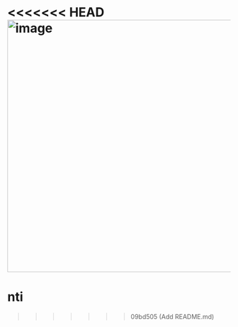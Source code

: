 <<<<<<< HEAD
<img width="1070" height="569" alt="image" src="https://github.com/user-attachments/assets/84fefe2f-5eba-4005-903a-f3d97f6f860b" />
=======
# nti
>>>>>>> 09bd505 (Add README.md)
